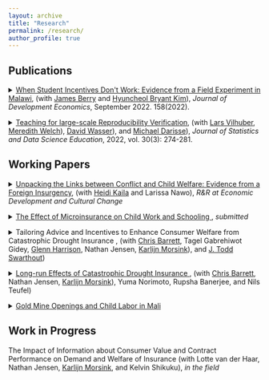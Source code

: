 ```yaml
---
layout: archive
title: "Research"
permalink: /research/
author_profile: true
---
```

## Publications
<details> 
<summary>
<a href="https://doi.org/10.1016/j.jdeveco.2022.102893"> When Student Incentives Don't Work: Evidence from a Field Experiment in Malawi</a>, 
  (with <a href="https://sites.google.com/site/econjimberry/">James Berry</a> and <a href="https://sites.google.com/site/hk2405/home">Hyuncheol Bryant Kim</a>), 
  <i>Journal of Development Economics</i>, September 2022. 158(2022).
</summary>
<div class="text-box">
<p style="text-align: left; background-color: #F7F9FC; border: 7px solid white;">
<b>Abstract </b>
<br>
We study how the structure of tournament incentive schemes in education can influence the level and distribution of student outcomes. Through a field experiment among upper-primary students in Malawi, we evaluate two scholarship programs: a Population-based scholarship that rewarded overall top performers on an exam and a Bin-based scholarship that rewarded the top performers within smaller groups of students with similar baseline scores. We find that the Population-based scholarship decreased test scores and motivation to study, especially for those least likely to win. By contrast, we find no evidence for test score impacts among those in the Bin-based scholarship program.  
 </p>
</div>
</details>
<p> </p>

<details> 
<summary>
<a href="https://www.tandfonline.com/doi/full/10.1080/26939169.2022.2074582"> Teaching for large-scale Reproducibility Verification</a>, 
  (with <a href="https://www.vilhuber.com/lars/">Lars Vilhuber</a>, <a href="https://www.meredithswelch.com/">Meredith Welch</a>), <a href="https://www.davidnwasser.com/">David Wasser</a>), and <a href="https://sites.google.com/view/michaeldarisse">Michael Darisse</a>), 
  <i>Journal of Statistics and Data Science Education</i>, 2022, vol. 30(3): 274-281.
</summary>
<div class="text-box">
<p style="text-align: left; background-color: #F7F9FC; border: 7px solid white;">
<b>Abstract </b>
<br>
We describe a unique environment in which undergraduate students from various STEM and social science disciplines are trained in data provenance and reproducible methods, and then apply that knowledge to real, conditionally accepted manuscripts and associated replication packages. We describe in detail the recruitment, training, and regular activities. While the activity is not part of a regular curriculum, the skills and knowledge taught through explicit training of reproducible methods and principles, and reinforced through repeated application in a real-life workflow, contribute to the education of these undergraduate students, and prepare them for post-graduation jobs and further studies. Supplementary materials for this article are available online.
 </p>
</div>
</details>

## Working Papers
<details> 
<summary>
<a href="https://hicn.org/working-paper/unpacking-the-links-between-conflict-and-child-welfare-evidence-from-a-foreign-insurgency/"> Unpacking the Links between Conflict and Child Welfare: Evidence from a Foreign Insurgency</a>, 
  (with <a href="https://sites.google.com/view/heidikaila/home">Heidi Kaila</a> and Larissa Nawo), 
  <i>R&R at Economic Development and Cultural Change</i>
</summary>
<div class="text-box">
 <p style="text-align: left">
<b>Abstract </b>
<br>
  Violent conflict has enduring effects on child human capital, but little is understood about the mechanisms underlying these effects. This study investigates the immediate effects of decreased security environment due to foreign-borne terrorism on children’s human capital, using data from a decade before to shortly after the Nigerian Boko Haram insurgency extended across the border to Cameroon. Boko Haram attacks immediately decrease weight-for-height for children under five -- an indicator of short-term health and nutrition, reduce healthcare service utilization which can prolong and aggravate the highly prevalent fever and diarrhea, and do not reduce dietary diversity. Child mortality remains unaffected. Attacks affect school-aged children, who spend more time at home instead of in outside activities. The results underscore the urgent importance of health care service provision after the eruption of violence to prevent irreversible impacts, which is increasingly important in West African countries combating the infiltration of foreign terrorists. 
 </p>
</div>
</details>
<p> </p>

<details> 
<summary>
<a href="http://hyukhson.github.io/files/ibli_childlabor.pdf">
  The Effect of Microinsurance on Child Work and Schooling 
</a>,
  <i>submitted</i>
</summary>
<div class="text-box">
 <p style="text-align: left">
<b>Abstract </b>
<br>
  Adverse weather shocks disrupt human capital investment in low-income families in developing countries, but the effectiveness of formal insurance in mitigating this is underexplored. This paper investigates how index-based microinsurance affects children’s engagement in work and schooling, employing randomized premium discounts for the Index-Based Livestock Insurance (IBLI) program as instrumental variables for insurance uptake. I find that insured pastoral households shift children’s activity from work to schooling during non-drought periods, and less likely to increase children’s work during droughts. Moreover, there are heterogeneous impacts across age, birth order, and gender, with insurance increasing full-time work among first-born and older children during non-drought periods, while mitigating adverse effects of droughts, particularly for girls. These shifts in children’s activities are largely influenced by increased herd mobility and size, as well as investments in livestock during non-drought periods.
 </p>
</div>
</details>
<p> </p>

<details> 
<summary>
  Tailoring Advice and Incentives to Enhance Consumer Welfare from Catastrophic Drought Insurance , 
(with <a href="http://barrett.dyson.cornell.edu/">Chris Barrett</a>, Tagel Gabrehiwot Gidey,  <a href="https://cear.gsu.edu/profile/glenn-harrison/">Glenn Harrison</a>, Nathan Jensen, <a href="https://www.karlijnmorsink.com/">Karlijn Morsink</a>), and <a href="https://aysps.gsu.edu/profile/todd-swarthout/">J. Todd Swarthout</a>)
</summary>
</details>
<p> </p>

<details> 
<summary>
<a href="https://hyukhson.github.io/files/Long_run_Effects_of_Catastrophic_Drought_Insurance.pdf">
  Long-run Effects of Catastrophic Drought Insurance
</a>, 
(with <a href="http://barrett.dyson.cornell.edu/">Chris Barrett</a>, Nathan Jensen, <a href="https://www.karlijnmorsink.com/">Karlijn Morsink</a>), Yuma Norimoto, Rupsha Banerjee, and Nils Teufel)
</summary>
<div class="text-box">
 <p style="text-align: left">
<b>Abstract </b>
<br>
  Catastrophic aggregate shocks such as droughts have negative long-run effects on lifetime well-being. While formal insurance against such shocks has repeatedly yielded positive short-run impacts, the long-run effects of formal disaster insurance remain unknown. We study the long-run impacts of catastrophic drought insurance on pastoral households in Kenya and Ethiopia. We leverage randomized insurance premium discounts distributed when this insurance product was first introduced to estimate its impacts ten years later. We find that insurance changes household production strategies -- increasing holdings of large animals at the expense of small livestock like goats -- and a substantial increase in children's education. These findings are linked because changed herd composition reduces the marginal productivity of child labor and generates positive income effects. Reduced <i>ex ante</i> risk exposure and the behavioral change it induces -- not the cash transfers resulting from <i>ex post</i> indemnity payments  -- generate the long-run effects. The results are robust to controlling for prospective interpersonal spillovers among households.  
 </p>
</div>
</details>
<p> </p>

<details> 
<summary>
<a href="http://hyukhson.github.io/files/gold_mine_child_labor.pdf">
  Gold Mine Openings and Child Labor in Mali
</a>
</summary>
<div class="text-box">
 <p style="text-align: left">
<b>Abstract </b>
<br>
  This study investigates the effect of a natural resource shock on child labor using the opening dates and the location of the industrial gold mines in Mali. Unlike other papers that show mines increase children’s work, I find that the opening of mines decreases children’s work, specifically the working hours for household tasks while it does not affect the school enrollments. The effects were heterogeneous by age and birth order. I claim that my results stem from the income effects of the mines dominating the substitution effects by presenting the evidence on the adults’ employment and occupational choices.
 </p>
</div>
</details>
<p> </p>
  
## Work in Progress

The Impact of Information about Consumer Value and Contract Performance on Demand and Welfare of Insurance (with Lotte van der Haar, Nathan Jensen, [Karlijn Morsink](https://www.karlijnmorsink.com/), and Kelvin Shikuku), *in the field*

